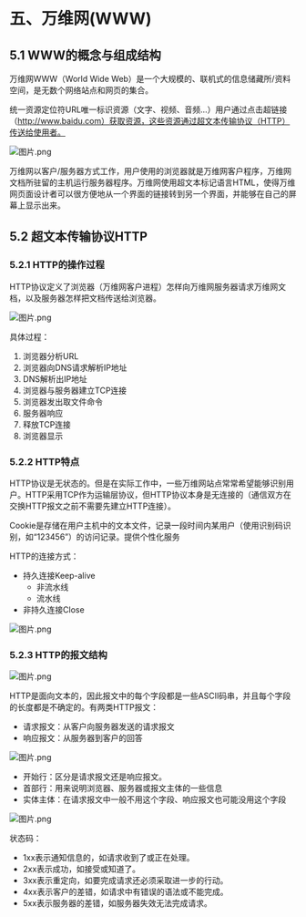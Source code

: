 # 五、万维网(WWW)

## 5.1 WWW的概念与组成结构

万维网WWW（World Wide Web）是一个大规模的、联机式的信息储藏所/资料空间，是无数个网络站点和网页的集合。

统一资源定位符URL唯一标识资源（文字、视频、音频…）用户通过点击超链接（http://www.baidu.com）获取资源，这些资源通过超文本传输协议（HTTP）传送给使用者。

![图片.png](https://upload-images.jianshu.io/upload_images/26868451-2eda7781a0349ce2.png?imageMogr2/auto-orient/strip%7CimageView2/2/w/1240)

万维网以客户/服务器方式工作，用户使用的浏览器就是万维网客户程序，万维网文档所驻留的主机运行服务器程序。万维网使用超文本标记语言HTML，使得万维网页面设计者可以很方便地从一个界面的链接转到另一个界面，并能够在自己的屏幕上显示出来。

## 5.2 超文本传输协议HTTP

### 5.2.1 HTTP的操作过程

HTTP协议定义了浏览器（万维网客户进程）怎样向万维网服务器请求万维网文档，以及服务器怎样把文档传送给浏览器。

![图片.png](https://upload-images.jianshu.io/upload_images/26868451-7aae29e3e6f454db.png?imageMogr2/auto-orient/strip%7CimageView2/2/w/1240)

具体过程：

1. 浏览器分析URL
2. 浏览器向DNS请求解析IP地址
3. DNS解析出IP地址
4. 浏览器与服务器建立TCP连接
5. 浏览器发出取文件命令
6. 服务器响应
7. 释放TCP连接
8. 浏览器显示

### 5.2.2 HTTP特点

HTTP协议是无状态的。但是在实际工作中，一些万维网站点常常希望能够识别用户。HTTP采用TCP作为运输层协议，但HTTP协议本身是无连接的（通信双方在交换HTTP报文之前不需要先建立HTTP连接）。

Cookie是存储在用户主机中的文本文件，记录一段时间内某用户（使用识别码识别，如“123456”）的访问记录。提供个性化服务

HTTP的连接方式：

- 持久连接Keep-alive
  - 非流水线
  - 流水线
- 非持久连接Close

![图片.png](https://upload-images.jianshu.io/upload_images/26868451-ef203f69f986cbf5.png?imageMogr2/auto-orient/strip%7CimageView2/2/w/1240)

### 5.2.3 HTTP的报文结构

![图片.png](https://upload-images.jianshu.io/upload_images/26868451-c15ae4ac2b836929.png?imageMogr2/auto-orient/strip%7CimageView2/2/w/1240)

HTTP是面向文本的，因此报文中的每个字段都是一些ASCII码串，并且每个字段的长度都是不确定的。有两类HTTP报文：

- 请求报文：从客户向服务器发送的请求报文
- 响应报文：从服务器到客户的回答

![图片.png](https://upload-images.jianshu.io/upload_images/26868451-d883026b37a022a4.png?imageMogr2/auto-orient/strip%7CimageView2/2/w/1240)

- 开始行：区分是请求报文还是响应报文。
- 首部行：用来说明浏览器、服务器或报文主体的一些信息
- 实体主体：在请求报文中一般不用这个字段、响应报文也可能没用这个字段

![图片.png](https://upload-images.jianshu.io/upload_images/26868451-2571d5ed838903e7.png?imageMogr2/auto-orient/strip%7CimageView2/2/w/1240)

状态码：

- 1xx表示通知信息的，如请求收到了或正在处理。
- 2xx表示成功，如接受或知道了。
- 3xx表示重定向，如要完成请求还必须采取进一步的行动。
- 4xx表示客户的差错，如请求中有错误的语法或不能完成。
- 5xx表示服务器的差错，如服务器失效无法完成请求。

